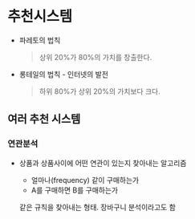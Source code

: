 # 추천시스템

- 파레토의 법칙

  > 상위 20%가 80%의 가치를 창출한다.

- 롱테일의 법칙 - 인터넷의 발전

  > 하위 80%가 상위 20%의 가치보다 크다.

## 여러 추천 시스템

### 연관분석

- 상품과 상품사이에 어떤 연관이 있는지 찾아내는 알고리즘

  - 얼마나(frequency) 같이  구매하는가
  - A를 구매하면 B를 구매하는가

  같은 규칙을 찾아내는 형태. 장바구니 분석이라고도 함
